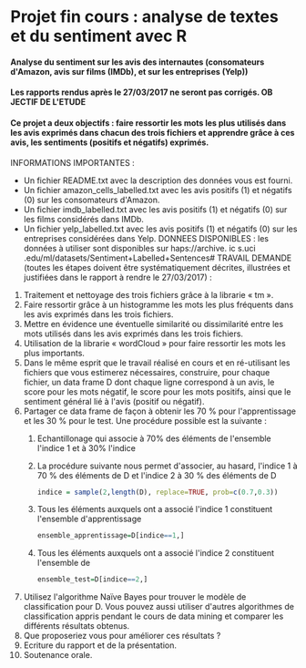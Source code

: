 # Projet fin cours : analyse de textes et du sentiment avec R 
#### Analyse du sentiment sur les avis des internautes (consomateurs d'Amazon, avis sur films (IMDb), et sur les entreprises (Yelp))
#### Les rapports rendus après le 27/03/2017 ne seront pas corrigés. OB JECTIF DE L'ETUDE 
#### Ce projet a deux objectifs : faire ressortir les mots les plus utilisés dans les avis exprimés dans chacun des trois fichiers et apprendre grâce à ces avis, les sentiments (positifs et négatifs) exprimés. 
INFORMATIONS IMPORTANTES : 
* Un fichier README.txt avec la description des données vous est fourni. 
* Un fichier amazon_cells_labelled.txt avec les avis positifs (1) et négatifs (0) sur les consomateurs d'Amazon. 
* Un fichier imdb_labelled.txt avec les avis positifs (1) et négatifs (0) sur les films considérés dans IMDb. 
* Un fichier yelp_labelled.txt avec les avis positifs (1) et négatifs (0) sur les entreprises considérées dans Yelp. 
DONNEES DISPONIBLES : les données à utiliser sont disponibles sur haps://archive. ic s.uci .edu/ml/datasets/Sentiment+Labelled+Sentences# TRAVAIL DEMANDE (toutes les étapes doivent être systématiquement décrites, illustrées et justifiées dans le rapport à rendre le 27/03/2017) : 
1. Traitement et nettoyage des trois fichiers grâce à la librarie « tm ».
2. Faire ressortir grâce à un histogramme les mots les plus fréquents dans les avis exprimés dans les trois fichiers. 
3. Mettre en évidence une éventuelle similarité ou dissimilarité entre les mots utilisés dans les avis exprimés dans les trois fichiers. 
4. Utilisation de la librarie « wordCloud » pour faire ressortir les mots les plus importants. 
5. Dans le même esprit que le travail réalisé en cours et en ré-utilisant les fichiers que vous estimerez nécessaires, construire, pour chaque fichier, un data frame D dont chaque ligne correspond à un avis, le score pour les mots négatif, le score pour les mots positifs, ainsi que le sentiment général lié à l'avis (positif ou négatif). 
6. Partager ce data frame de façon à obtenir les 70 % pour l'apprentissage et les 30 % pour le test. Une procédure possible est la suivante : 
    1. Echantillonage qui associe à 70% des éléments de l'ensemble l'indice 1 et à 30% l'indice 
    2. La procédure suivante nous permet d'associer, au hasard, l'indice 1 à 70 % des éléments de D et l'indice 2 à 30 % des éléments de D 
        ```R
        indice = sample(2,length(D), replace=TRUE, prob=c(0.7,0.3))
        ```
    3. Tous les éléments auxquels ont a associé l'indice 1 constituent l'ensemble d'apprentissage
        ```R
        ensemble_apprentissage=D[indice==1,] 
        ```
    
    4. Tous les éléments auxquels ont a associé l'indice 2 constituent l'ensemble de  
        ```R
        ensemble_test=D[indice==2,]
        ```
7. Utilisez l'algorithme Naïve Bayes pour trouver le modèle de classification pour D. Vous pouvez aussi utiliser d'autres algorithmes de classification appris pendant le cours de data mining et comparer les différents résultats obtenus. 
8. Que proposeriez vous pour améliorer ces résultats ? 
9. Ecriture du rapport et de la présentation. 
10. Soutenance orale. 
